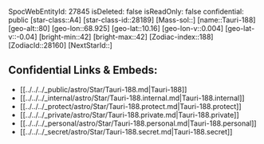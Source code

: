 ﻿---
location: [10.16,68.925,80]
type: Star
tags:
- astro/Star

---
SpocWebEntityId: 27845
isDeleted: false
isReadOnly: false
confidential: public
[star-class::A4]
[star-class-id::28189]
[Mass-sol::]
[name::Tauri-188]
[geo-alt::80]
[geo-lon::68.925]
[geo-lat::10.16]
[geo-lon-v::0.004]
[geo-lat-v::-0.04]
[bright-min::42]
[bright-max::42]
[Zodiac-index::188]
[ZodiacId::28160]
[NextStarId::]



## Confidential Links & Embeds: 
- [[../../../_public/astro/Star/Tauri-188.md|Tauri-188]] 
- [[../../../_internal/astro/Star/Tauri-188.internal.md|Tauri-188.internal]] 
- [[../../../_protect/astro/Star/Tauri-188.protect.md|Tauri-188.protect]] 
- [[../../../_private/astro/Star/Tauri-188.private.md|Tauri-188.private]] 
- [[../../../_personal/astro/Star/Tauri-188.personal.md|Tauri-188.personal]] 
- [[../../../_secret/astro/Star/Tauri-188.secret.md|Tauri-188.secret]] 
